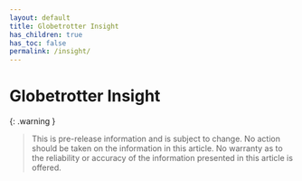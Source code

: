 ```yaml
---
layout: default
title: Globetrotter Insight
has_children: true
has_toc: false
permalink: /insight/
---
```


# Globetrotter Insight

{: .warning }
> This is pre-release information and is subject to change. No action should be taken on the information in this article. No warranty as to the reliability or accuracy of the information presented in this article is offered.